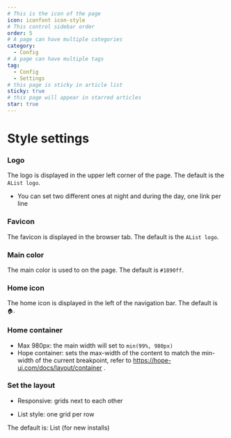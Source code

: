 ```yaml
---
# This is the icon of the page
icon: iconfont icon-style
# This control sidebar order
order: 5
# A page can have multiple categories
category:
  - Config
# A page can have multiple tags
tag:
  - Config
  - Settings
# this page is sticky in article list
sticky: true
# this page will appear in starred articles
star: true
---
```


# Style settings

### **Logo**

The logo is displayed in the upper left corner of the page. The default is the `AList logo`.

- You can set two different ones at night and during the day, one link per line



### **Favicon**

The favicon is displayed in the browser tab. The default is the `AList logo`.



### **Main color**

The main color is used to on the page. The default is `#1890ff`.



### **Home icon**

The home icon is displayed in the left of the navigation bar. The default is `🏠`.



### **Home container**

- Max 980px: the main width will set to `min(99%, 980px)`
- Hope container: sets the max-width of the content to match the min-width of the current breakpoint, refer to https://hope-ui.com/docs/layout/container .



### **Set the layout**

- Responsive: grids next to each other

- List style: one grid per row

The default is: List (for new installs)